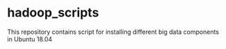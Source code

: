 # hadoop_scripts
This repository contains script for installing different big data components in Ubuntu 18.04



